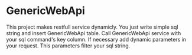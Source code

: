 # GenericWebApi

This project makes restfull service dynamicly.
You just write simple sql string and insert GenericWebApi table.
Call GenericWebApi service with your sql command's key column. If necessary add dynamic parameters in your request. This parameters filter
your sql string.

